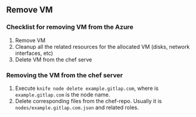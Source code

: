 ## Remove VM

### Checklist for removing VM from the Azure

1. Remove VM
1. Cleanup all the related resources for the allocated VM (disks, network interfaces, etc)
1. Delete VM from the chef serve

### Removing the VM from the chef server

1. Execute `knife node delete example.gitlap.com`, where is `example.gitlap.com` is the node name.
1. Delete corresponding files from the chef-repo. Usually it is `nodes/example.gitlap.com.json` and related roles.

